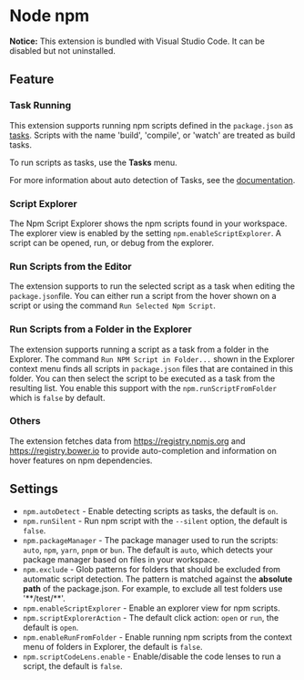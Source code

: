 # Node npm

**Notice:** This extension is bundled with Visual Studio Code. It can be
disabled but not uninstalled.

## Feature

### Task Running

This extension supports running npm scripts defined in the `package.json` as
[tasks](https://code.visualstudio.com/docs/editor/tasks). Scripts with the name
'build', 'compile', or 'watch' are treated as build tasks.

To run scripts as tasks, use the **Tasks** menu.

For more information about auto detection of Tasks, see the
[documentation](https://code.visualstudio.com/Docs/editor/tasks#_task-autodetection).

### Script Explorer

The Npm Script Explorer shows the npm scripts found in your workspace. The
explorer view is enabled by the setting `npm.enableScriptExplorer`. A script can
be opened, run, or debug from the explorer.

### Run Scripts from the Editor

The extension supports to run the selected script as a task when editing the
`package.json`file. You can either run a script from the hover shown on a script
or using the command `Run Selected Npm Script`.

### Run Scripts from a Folder in the Explorer

The extension supports running a script as a task from a folder in the Explorer.
The command `Run NPM Script in Folder...` shown in the Explorer context menu
finds all scripts in `package.json` files that are contained in this folder. You
can then select the script to be executed as a task from the resulting list. You
enable this support with the `npm.runScriptFromFolder` which is `false` by
default.

### Others

The extension fetches data from <https://registry.npmjs.org> and
<https://registry.bower.io> to provide auto-completion and information on hover
features on npm dependencies.

## Settings

-   `npm.autoDetect` - Enable detecting scripts as tasks, the default is `on`.
-   `npm.runSilent` - Run npm script with the `--silent` option, the default is
    `false`.
-   `npm.packageManager` - The package manager used to run the scripts: `auto`,
    `npm`, `yarn`, `pnpm` or `bun`. The default is `auto`, which detects your
    package manager based on files in your workspace.
-   `npm.exclude` - Glob patterns for folders that should be excluded from
    automatic script detection. The pattern is matched against the **absolute
    path** of the package.json. For example, to exclude all test folders use
    '\*\*/test/\*\*'.
-   `npm.enableScriptExplorer` - Enable an explorer view for npm scripts.
-   `npm.scriptExplorerAction` - The default click action: `open` or `run`, the
    default is `open`.
-   `npm.enableRunFromFolder` - Enable running npm scripts from the context menu
    of folders in Explorer, the default is `false`.
-   `npm.scriptCodeLens.enable` - Enable/disable the code lenses to run a
    script, the default is `false`.
